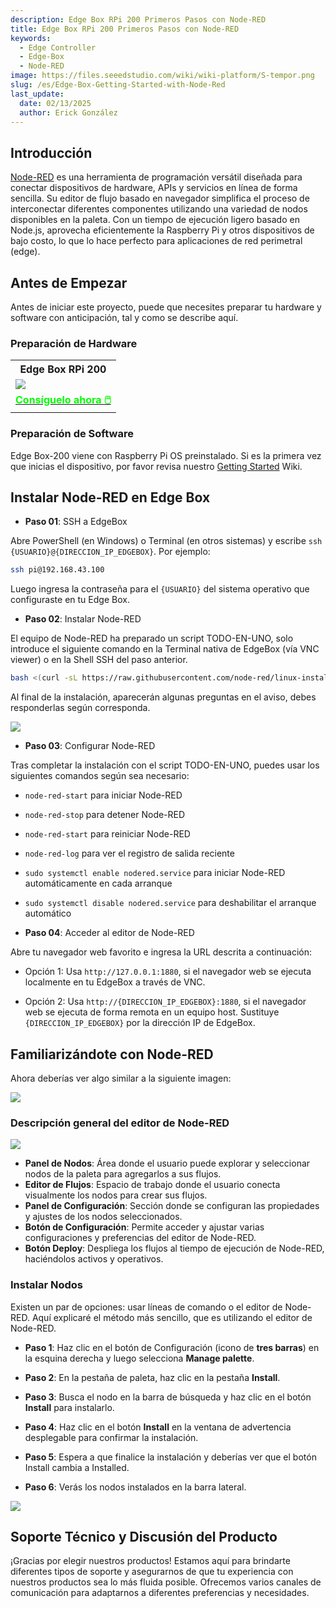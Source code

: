 ```yaml
---
description: Edge Box RPi 200 Primeros Pasos con Node-RED
title: Edge Box RPi 200 Primeros Pasos con Node-RED
keywords:
  - Edge Controller
  - Edge-Box
  - Node-RED
image: https://files.seeedstudio.com/wiki/wiki-platform/S-tempor.png
slug: /es/Edge-Box-Getting-Started-with-Node-Red
last_update:
  date: 02/13/2025
  author: Erick González
---
```


## Introducción

[Node-RED](https://nodered.org/) es una herramienta de programación versátil diseñada para conectar dispositivos de hardware, APIs y servicios en línea de forma sencilla. Su editor de flujo basado en navegador simplifica el proceso de interconectar diferentes componentes utilizando una variedad de nodos disponibles en la paleta. Con un tiempo de ejecución ligero basado en Node.js, aprovecha eficientemente la Raspberry Pi y otros dispositivos de bajo costo, lo que lo hace perfecto para aplicaciones de red perimetral (edge).

## Antes de Empezar

Antes de iniciar este proyecto, puede que necesites preparar tu hardware y software con anticipación, tal y como se describe aquí.

### Preparación de Hardware

<div class="table-center">
	<table class="table-nobg">
    <tr class="table-trnobg">
      <th class="table-trnobg">Edge Box RPi 200</th>
		</tr>
    <tr class="table-trnobg"></tr>
		<tr class="table-trnobg">
			<td class="table-trnobg"><div style={{textAlign:'center'}}><img src="https://media-cdn.seeedstudio.com/media/catalog/product/cache/bb49d3ec4ee05b6f018e93f896b8a25d/1/-/1-102991599_edgebox-rpi-200-first.jpg" style={{width:300, height:'auto'}}/></div></td>
		</tr>
    <tr class="table-trnobg"></tr>
		<tr class="table-trnobg">
			<td class="table-trnobg"><div class="get_one_now_container" style={{textAlign: 'center'}}><a class="get_one_now_item" href="https://www.seeedstudio.com/EdgeBox-RPi-200-CM4104016-p-5486.html" target="_blank">
              <strong><span><font color={'FFFFFF'} size={"4"}> Consíguelo ahora 🖱️</font></span></strong>
          </a></div></td>
      </tr>
    </table>
</div>

### Preparación de Software

Edge Box-200 viene con Raspberry Pi OS preinstalado. Si es la primera vez que inicias el dispositivo, por favor revisa nuestro [Getting Started](https://wiki.seeedstudio.com/Edge_Box_introduction/) Wiki.

## Instalar Node-RED en Edge Box

- **Paso 01**: SSH a EdgeBox

Abre PowerShell (en Windows) o Terminal (en otros sistemas) y escribe `ssh {USUARIO}@{DIRECCION_IP_EDGEBOX}`. Por ejemplo:

```sh
ssh pi@192.168.43.100
```

Luego ingresa la contraseña para el `{USUARIO}` del sistema operativo que configuraste en tu Edge Box.

- **Paso 02**: Instalar Node-RED

El equipo de Node-RED ha preparado un script TODO-EN-UNO, solo introduce el siguiente comando en la Terminal nativa de EdgeBox (vía VNC viewer) o en la Shell SSH del paso anterior.

```sh
bash <(curl -sL https://raw.githubusercontent.com/node-red/linux-installers/master/deb/update-nodejs-and-nodered)
```

Al final de la instalación, aparecerán algunas preguntas en el aviso, debes responderlas según corresponda.

<div style={{textAlign:'center'}}><img src="https://files.seeedstudio.com/wiki/Edge_Box/nodered/nodered.PNG" style={{width:600, height:'auto'}}/></div>

- **Paso 03**: Configurar Node-RED

Tras completar la instalación con el script TODO-EN-UNO, puedes usar los siguientes comandos según sea necesario:

- `node-red-start` para iniciar Node-RED<br />
- `node-red-stop` para detener Node-RED<br />
- `node-red-start` para reiniciar Node-RED<br />
- `node-red-log` para ver el registro de salida reciente<br />
- `sudo systemctl enable nodered.service` para iniciar Node-RED automáticamente en cada arranque<br />
- `sudo systemctl disable nodered.service` para deshabilitar el arranque automático<br />

- **Paso 04**: Acceder al editor de Node-RED

Abre tu navegador web favorito e ingresa la URL descrita a continuación:

- Opción 1: Usa `http://127.0.0.1:1880`, si el navegador web se ejecuta localmente en tu EdgeBox a través de VNC.

- Opción 2: Usa `http://{DIRECCION_IP_EDGEBOX}:1880`, si el navegador web se ejecuta de forma remota en un equipo host. Sustituye `{DIRECCION_IP_EDGEBOX}` por la dirección IP de EdgeBox.

## Familiarizándote con Node-RED

Ahora deberías ver algo similar a la siguiente imagen:

<div style={{textAlign:'center'}}><img src="https://files.seeedstudio.com/wiki/Edge_Box/nodered/noderedinterface.PNG" style={{width:600, height:'auto'}}/></div>

### Descripción general del editor de Node-RED

<div style={{textAlign:'center'}}><img src="https://files.seeedstudio.com/wiki/Edge_Box/nodered/node-editor.png" style={{width:600, height:'auto'}}/></div>

- **Panel de Nodos**: Área donde el usuario puede explorar y seleccionar nodos de la paleta para agregarlos a sus flujos.
- **Editor de Flujos**: Espacio de trabajo donde el usuario conecta visualmente los nodos para crear sus flujos.
- **Panel de Configuración**: Sección donde se configuran las propiedades y ajustes de los nodos seleccionados.
- **Botón de Configuración**: Permite acceder y ajustar varias configuraciones y preferencias del editor de Node-RED.
- **Botón Deploy**: Despliega los flujos al tiempo de ejecución de Node-RED, haciéndolos activos y operativos.

### Instalar Nodos

Existen un par de opciones: usar líneas de comando o el editor de Node-RED. Aquí explicaré el método más sencillo, que es utilizando el editor de Node-RED.

- **Paso 1**: Haz clic en el botón de Configuración (icono de **tres barras**) en la esquina derecha y luego selecciona **Manage palette**.

- **Paso 2**: En la pestaña de paleta, haz clic en la pestaña **Install**.

- **Paso 3**: Busca el nodo en la barra de búsqueda y haz clic en el botón **Install** para instalarlo.

- **Paso 4**: Haz clic en el botón **Install** en la ventana de advertencia desplegable para confirmar la instalación.

- **Paso 5**: Espera a que finalice la instalación y deberías ver que el botón Install cambia a Installed.

- **Paso 6**: Verás los nodos instalados en la barra lateral.

<div style={{textAlign:'center'}}><img src="https://files.seeedstudio.com/wiki/Edge_Box/nodered/nodered-edgebox1.gif" style={{width:800, height:'auto'}}/></div>

## Soporte Técnico y Discusión del Producto

¡Gracias por elegir nuestros productos! Estamos aquí para brindarte diferentes tipos de soporte y asegurarnos de que tu experiencia con nuestros productos sea lo más fluida posible. Ofrecemos varios canales de comunicación para adaptarnos a diferentes preferencias y necesidades.

<div class="button_tech_support_container">
<a href="https://forum.seeedstudio.com/" class="button_forum"></a> 
<a href="https://www.seeedstudio.com/contacts" class="button_email"></a>
</div>

<div class="button_tech_support_container">
<a href="https://discord.gg/eWkprNDMU7" class="button_discord"></a> 
<a href="https://github.com/Seeed-Studio/wiki-documents/discussions/69" class="button_discussion"></a>
</div>
